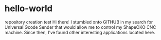 # hello-world
repository creation test
Hi there!
I stumbled onto GITHUB in my search for Universal Gcode Sender that would allow me to control my ShapeOKO CNC machine. Since then, I've found other interesting applications located here.
